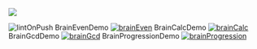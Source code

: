 <a href="https://codeclimate.com/github/codeclimate/codeclimate/maintainability"><img src="https://api.codeclimate.com/v1/badges/a99a88d28ad37a79dbf6/maintainability" /></a>

![lintOnPush](https://github.com/eKulshan/frontend-project-lvl1/workflows/lintOnPush/badge.svg)
BrainEvenDemo
[![brainEven](https://asciinema.org/a/iln3yvwNBOlTqSJ16Yzly7Q7W.svg)](https://asciinema.org/a/iln3yvwNBOlTqSJ16Yzly7Q7W)
BrainCalcDemo
[![brainCalc](https://asciinema.org/a/CcCMw3Db1OZThQ4Jd1x4UsR5z.svg)](https://asciinema.org/a/CcCMw3Db1OZThQ4Jd1x4UsR5z)
BrainGcdDemo
[![brainGcd](https://asciinema.org/a/UCN3Yzh7wKjrdR7FKnhFiJtp5.svg)](https://asciinema.org/a/UCN3Yzh7wKjrdR7FKnhFiJtp5)
BrainProgressionDemo
[![brainProgression](https://asciinema.org/a/82QyspH0rLBFTJRAwQNjLSEJp.svg)](https://asciinema.org/a/82QyspH0rLBFTJRAwQNjLSEJp)